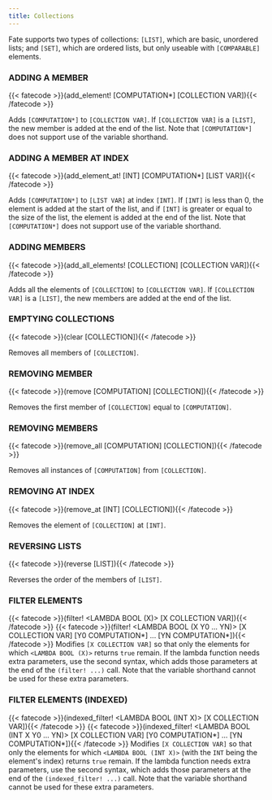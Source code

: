 ```yaml
---
title: Collections
---
```

Fate supports two types of collections: `[LIST]`, which are basic, unordered
lists; and `[SET]`, which are ordered lists, but only useable with
`[COMPARABLE]` elements.

### ADDING A MEMBER
{{< fatecode >}}(add_element! [COMPUTATION*] [COLLECTION VAR]){{< /fatecode >}}

Adds `[COMPUTATION*]` to `[COLLECTION VAR]`. If `[COLLECTION VAR]` is a
`[LIST]`, the new member is added at the end of the list. Note that
`[COMPUTATION*]` does not support use of the variable shorthand.

### ADDING A MEMBER AT INDEX
{{< fatecode >}}(add_element_at! [INT] [COMPUTATION*] [LIST VAR]){{< /fatecode >}}

Adds `[COMPUTATION*]` to `[LIST VAR]` at index `[INT]`. If `[INT]` is less than
0, the element is added at the start of the list, and if `[INT]` is greater or
equal to the size of the list, the element is added at the end of the list. Note
that `[COMPUTATION*]` does not support use of the variable shorthand.

### ADDING MEMBERS
{{< fatecode >}}(add_all_elements! [COLLECTION] [COLLECTION VAR]){{< /fatecode >}}

Adds all the elements of `[COLLECTION]` to `[COLLECTION VAR]`. If
`[COLLECTION VAR]` is a `[LIST]`, the new members are added at the end of the
list.

### EMPTYING COLLECTIONS
{{< fatecode >}}(clear [COLLECTION]){{< /fatecode >}}

Removes all members of `[COLLECTION]`.

### REMOVING MEMBER
{{< fatecode >}}(remove [COMPUTATION] [COLLECTION]){{< /fatecode >}}

Removes the first member of `[COLLECTION]` equal to `[COMPUTATION]`.

### REMOVING MEMBERS
{{< fatecode >}}(remove_all [COMPUTATION] [COLLECTION]){{< /fatecode >}}

Removes all instances of  `[COMPUTATION]` from `[COLLECTION]`.

### REMOVING AT INDEX
{{< fatecode >}}(remove_at [INT] [COLLECTION]){{< /fatecode >}}

Removes the element of `[COLLECTION]` at `[INT]`.

### REVERSING LISTS
{{< fatecode >}}(reverse [LIST]){{< /fatecode >}}

Reverses the order of the members of `[LIST]`.

### FILTER ELEMENTS
{{< fatecode >}}(filter! <LAMBDA BOOL (X)> [X COLLECTION VAR]){{< /fatecode >}}
{{< fatecode >}}(filter! <LAMBDA BOOL (X Y0 ... YN)> [X COLLECTION VAR] [Y0 COMPUTATION*] ... [YN COMPUTATION*]){{< /fatecode >}}
Modifies `[X COLLECTION VAR]` so that only the elements for which
`<LAMBDA BOOL (X)>` returns `true` remain. If the lambda function needs extra
parameters, use the second syntax, which adds those parameters at the end of the
`(filter! ...)` call. Note that the variable shorthand cannot be used for these
extra parameters.

### FILTER ELEMENTS (INDEXED)
{{< fatecode >}}(indexed_filter! <LAMBDA BOOL (INT X)> [X COLLECTION VAR]){{< /fatecode >}}
{{< fatecode >}}(indexed_filter! <LAMBDA BOOL (INT X Y0 ... YN)> [X COLLECTION VAR] [Y0 COMPUTATION*] ... [YN COMPUTATION*]){{< /fatecode >}}
Modifies `[X COLLECTION VAR]` so that only the elements for which
`<LAMBDA BOOL (INT X)>` (with the `INT` being the element's index) returns
`true` remain. If the lambda function needs extra parameters, use the second
syntax, which adds those parameters at the end of the `(indexed_filter! ...)`
call.  Note that the variable shorthand cannot be used for these extra
parameters.

